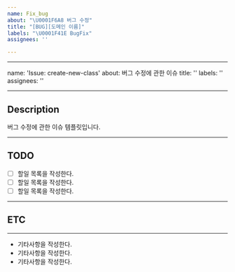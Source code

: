 ```yaml
---
name: Fix_bug
about: "\U0001F6A8 버그 수정"
title: "[BUG][도메인 이름]"
labels: "\U0001F41E BugFix"
assignees: ''

---
```


---
name: 'Issue: create-new-class'
about: 버그 수정에 관한 이슈
title: ''
labels: ''
assignees: ''

---

## Description
버그 수정에 관한 이슈 템플릿입니다.

---

## TODO
- [ ]  할일 목록을 작성한다.
- [ ]  할일 목록을 작성한다.
- [ ]  할일 목록을 작성한다.

---

## ETC

---
* 기타사항을 작성한다.
* 기타사항을 작성한다.
* 기타사항을 작성한다.
